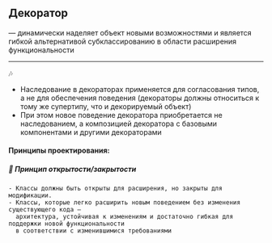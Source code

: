 ## Декоратор

— динамически наделяет объект новыми возможностями и является гибкой альтернативой
субклассированию в области расширения функциональности
___
🎶
- Наследование в декораторах применяется для согласования типов, а не для обеспечения поведения
(декораторы должны относиться к тому же супертипу, что и декорируемый объект)
- При этом новое поведение декоратора приобретается не наследованием, а композицией декоратора
с базовыми компонентами и другими декораторами

#### Принципы проектирования:

##### 📍 Принцип открытости/закрытости

    - Классы должны быть открыты для расширения, но закрыты для модификации.
    - Классы, которые легко расширить новым поведением без изменения существующего кода —
      архитектура, устойчивая к изменениям и достаточно гибкая для поддержки новой функциональности
      в соответствии с изменившимися требованиями